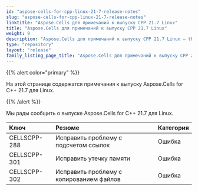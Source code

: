 ```yaml
---
id: "aspose-cells-for-cpp-linux-21-7-release-notes"
slug: "aspose-cells-for-cpp-linux-21-7-release-notes"
linktitle: "Aspose.Cells для примечаний к выпуску CPP 21.7 Linux"
title: "Aspose.Cells для примечаний к выпуску CPP 21.7 Linux"
weight: 9
description: "Aspose.Cells для примечаний к выпуску CPP 21.7 Linux – the latest updates and fixes."
type: "repository"
layout: "release"
family_listing_page_title: "Aspose.Cells для примечаний к выпуску CPP 21.7 Linux"
---
```

{{% alert color="primary" %}}

На этой странице содержатся примечания к выпуску Aspose.Cells for C++ 21.7 для Linux.

{{% /alert %}}

Мы рады сообщить о выпуске Aspose.Cells for C++ 21.7 для Linux.

|**Ключ**|**Резюме**|**Категория**|
|:- |:- |:- |
|CELLSCPP-288| Исправить проблему с подсчетом ссылок|Ошибка|
|CELLSCPP-301| Исправить утечку памяти|Ошибка|
|CELLSCPP-302| Исправить проблему с копированием файлов|Ошибка|
